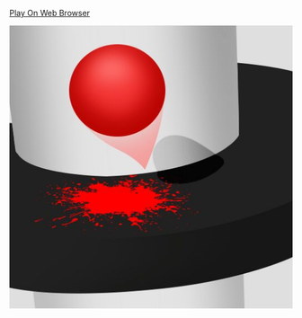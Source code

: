 <a href="https://sukrubeyy.itch.io/helix-jump-replica">Play On Web Browser</a>

<img src="https://github.com/sukrubeyy/HelixJumpReplica/blob/main/Assets/Images/Logo.png"/>
